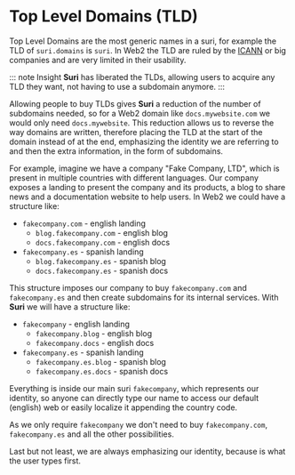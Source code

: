 # Top Level Domains (TLD)

Top Level Domains are the most generic names in a suri, for example the TLD of `suri.domains` is `suri`. In Web2 the TLD
are ruled by the [ICANN](https://www.icann.org/) or big companies and are very limited in their usability.

::: note Insight
**Suri** has liberated the TLDs, allowing users to acquire any TLD they want, not having to use a subdomain anymore.
:::

Allowing people to buy TLDs gives **Suri** a reduction of the number of subdomains needed, so for a Web2 domain
like `docs.mywebsite.com` we would only need `docs.mywebsite`. This reduction allows us to reverse the way domains are
written, therefore placing the TLD at the start of the domain instead of at the end, emphasizing the identity we are
referring to and then the extra information, in the form of subdomains.

For example, imagine we have a company "Fake Company, LTD", which is present in multiple countries with different
languages. Our company exposes a landing to present the company and its products, a blog to share news and a
documentation website to help users. In Web2 we could have a structure like:

- `fakecompany.com` - english landing
    - `blog.fakecompany.com` - english blog
    - `docs.fakecompany.com` - english docs
- `fakecompany.es` - spanish landing
    - `blog.fakecompany.es` - spanish blog
    - `docs.fakecompany.es` - spanish docs

This structure imposes our company to buy `fakecompany.com` and `fakecompany.es` and then create subdomains for its
internal services. With **Suri** we will have a structure like:

- `fakecompany` - english landing
    - `fakecompany.blog` - english blog
    - `fakecompany.docs` - english docs
- `fakecompany.es` - spanish landing
    - `fakecompany.es.blog` - spanish blog
    - `fakecompany.es.docs` - spanish docs

Everything is inside our main suri `fakecompany`, which represents our identity, so anyone can directly type our name to
access our default (english) web or easily localize it appending the country code.

As we only require `fakecompany` we don't need to buy `fakecompany.com`, `fakecompany.es` and all the other
possibilities.

Last but not least, we are always emphasizing our identity, because is what the user types first.